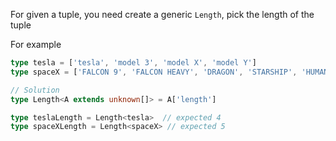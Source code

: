 For given a tuple, you need create a generic `Length`, pick the length of the tuple

For example

```ts
type tesla = ['tesla', 'model 3', 'model X', 'model Y']
type spaceX = ['FALCON 9', 'FALCON HEAVY', 'DRAGON', 'STARSHIP', 'HUMAN SPACEFLIGHT']

// Solution
type Length<A extends unknown[]> = A['length']

type teslaLength = Length<tesla>  // expected 4
type spaceXLength = Length<spaceX> // expected 5
```
